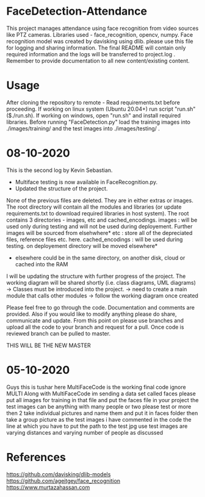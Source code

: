 # FaceDetection-Attendance
This project manages attendance using face recognition from video sources like PTZ cameras. Libraries used - face_recognition, opencv, numpy. Face recognition model was created by davisking using dlib.
please use this file for logging and sharing information. The final README will contain only required information and the logs will be transferred to project.log . Remember to provide documentation to all new content/existing content. 


# Usage
After cloning the repository to remote -
Read requirements.txt before proceeding.
If working on linux system (Ubuntu 20.04+) run script "run.sh" ($./run.sh).
If working on windows, open "run.sh" and install required libraries.
Before running "FaceDetection.py" load the training images into ./images/training/ and the test images into ./images/testing/ .

# 08-10-2020
This is the second log by Kevin Sebastian. 

- Multiface testing is now available in FaceRecognition.py.
- Updated the structure of the project.

None of the previous files are deleted. They are in either extras or images. The root directory will contain all the modules and libraries (or update requirements.txt to download required libraries in host system). The root contains 3 directories - images, etc and cached_encodings.
images : will be used only during testing and will not be used during deployement. Further images will be sourced from elsehwhere*
etc : store all of the depreciated files, reference files etc. here.
cached_encodings : will be used during testing. on deployement directory will be moved elsewhere*
* elsewhere could be in the same directory, on another disk, cloud or cached into the RAM

I will be updating the structure with further progress of the project. 
The working diagram will be shared shortly (i.e. class diagrams, UML diagrams)
-> Classes must be introduced into the project.
-> need to create a main module that calls other modules
-> follow the working diagram once created

Please feel free to go through the code. Documentation and comments are provided.
Also if you would like to modify anything please do share, communicate and update.
From this point on please use branches and upload all the code to your branch and request for a pull. Once code is reviewed branch can be pulled to master.

THIS WILL BE THE NEW MASTER

# 05-10-2020
Guys this is tushar here MultiFaceCode is the working final code ignore MULTI 
Along with MultiFaceCode im sending a data set called faces please put all images for training in that file and put the faces file in your project 
the test images can be anything with many people or two please test or more then 2 take individual pictures and name them and put it in faces folder then take a group picture as the test images i have commented in the code the line at which you have to put the path to the test jpg
use test images are varying distances and varying number of people as discussed

# References
https://github.com/davisking/dlib-models
https://github.com/ageitgey/face_recognition
https://www.murtazahassan.com

